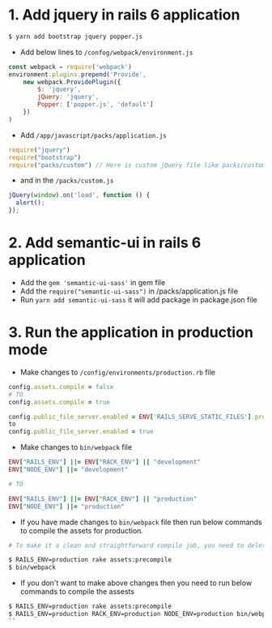 # 1. Add jquery in rails 6 application
```bash
$ yarn add bootstrap jquery popper.js
```
* Add below lines to ```/confog/webpack/environment.js```
```javascript
const webpack = require('webpack')
environment.plugins.prepend('Provide',
    new webpack.ProvidePlugin({
        $: 'jquery',
        jQuery: 'jquery',
        Popper: ['popper.js', 'default']
    })
)
```
* Add ```/app/javascript/packs/application.js```
```javascript
require("jquery")
require("bootstrap")
require("packs/custom") // Here is custom jQuery file like packs/custom.js
```
* and in the ```/packs/custom.js```
```javascript
jQuery(window).on('load', function () {
  alert();
});
```
# 2. Add semantic-ui in rails 6 application
* Add the ```gem 'semantic-ui-sass'``` in gem file
* Add the ```require("semantic-ui-sass")``` in /packs/application.js file
* Run ```yarn add semantic-ui-sass``` it will add package in package.json file

# 3. Run the application in production mode
* Make changes to ```/config/environments/production.rb``` file
```ruby
config.assets.compile = false
# TO
config.assets.compile = true

config.public_file_server.enabled = ENV['RAILS_SERVE_STATIC_FILES'].present?
to
config.public_file_server.enabled = true
```

* Make changes to ```bin/webpack``` file
```ruby
ENV["RAILS_ENV"] ||= ENV["RACK_ENV"] || "development"
ENV["NODE_ENV"] ||= "development"

# TO

ENV["RAILS_ENV"] ||= ENV["RACK_ENV"] || "production"
ENV["NODE_ENV"] ||= "production"
```

* If you have made changes to ```bin/webpack``` file then run below commands to compile the assets for production.
```bash
# To make it a clean and straightforward compile job, you need to delete public/assets and public/packs folder.

$ RAILS_ENV=production rake assets:precompile
$ bin/webpack
```

* If you don't want to make above changes then you need to run below commands to compile the assests
```bash
$ RAILS_ENV=production rake assets:precompile
$ RAILS_ENV=production RACK_ENV=production NODE_ENV=production bin/webpack
``

